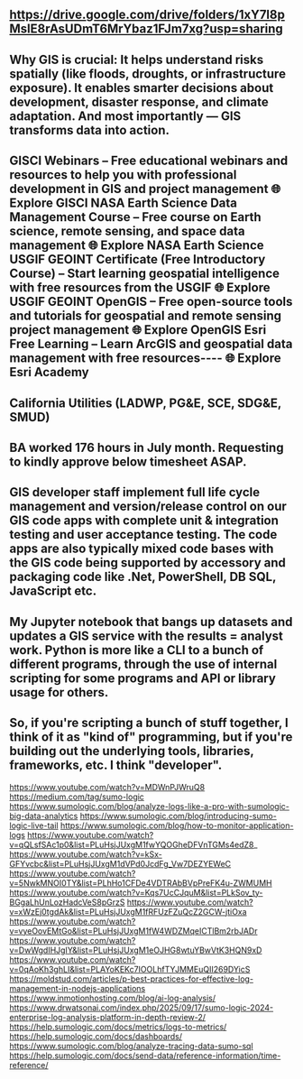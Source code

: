 https://drive.google.com/drive/folders/1xY7l8pMslE8rAsUDmT6MrYbaz1FJm7xg?usp=sharing
-----------------------------------------------------------------------------------------------------------------------------------------------------------------------------------------
Why GIS is crucial:
It helps understand risks spatially (like floods, droughts, or infrastructure exposure).
It enables smarter decisions about development, disaster response, and climate adaptation.
And most importantly — GIS transforms data into action.
-----------------------------------------------------------------------------------------------------------------------------------------------------------------------------------------
GISCI Webinars – Free educational webinars and resources to help you with professional development in GIS and project management
🌐 Explore GISCI
NASA Earth Science Data Management Course – Free course on Earth science, remote sensing, and space data management
🌐 Explore NASA Earth Science
USGIF GEOINT Certificate (Free Introductory Course) – Start learning geospatial intelligence with free resources from the USGIF
🌐 Explore USGIF GEOINT
OpenGIS – Free open-source tools and tutorials for geospatial and remote sensing project management
🌐 Explore OpenGIS
Esri Free Learning – Learn ArcGIS and geospatial data management with free resources----
🌐 Explore Esri Academy
-----------------------------------------------------------------------------------------------------------------------------------------------------------------------------------------
California Utilities (LADWP, PG&E, SCE, SDG&E, SMUD)
----
BA worked 176 hours in July month. Requesting to kindly approve below timesheet ASAP.
----
GIS developer staff implement full life cycle management and version/release control on our GIS code apps with complete unit & integration testing and user acceptance testing. The code apps are also typically mixed code bases with the GIS code being supported by accessory and packaging code like .Net, PowerShell, DB SQL, JavaScript etc.
-----------------------------------------------------------------------------------------------------------------------------------------------------------------------------------------
My Jupyter notebook that bangs up datasets and updates a GIS service with the results = analyst work.
Python is more like a CLI to a bunch of different programs, through the use of internal scripting for some programs and API or library usage for others.
-----------------------------------------------------------------------------------------------------------------------------------------------------------------------------------------
So, if you're scripting a bunch of stuff together, I think of it as "kind of" programming, but if you're building out the underlying tools, libraries, frameworks, etc. I think "developer".
-----------------------------------------------------------------------------------------------------------------------------------------------------------------------------------------
https://www.youtube.com/watch?v=MDWnPJWruQ8
https://medium.com/tag/sumo-logic
https://www.sumologic.com/blog/analyze-logs-like-a-pro-with-sumologic-big-data-analytics
https://www.sumologic.com/blog/introducing-sumo-logic-live-tail
https://www.sumologic.com/blog/how-to-monitor-application-logs
https://www.youtube.com/watch?v=qQLsfSAc1p0&list=PLuHsjJUxgM1fwYQOGheDFVnTGMs4edZ8_
https://www.youtube.com/watch?v=kSx-GFYvcbc&list=PLuHsjJUxgM1dVPd0JcdFg_Vw7DEZYEWeC
https://www.youtube.com/watch?v=5NwkMNOI0TY&list=PLhHo1CFDe4VDTRAbBVpPreFK4u-ZWMUMH
https://www.youtube.com/watch?v=Kqs7UcCJquM&list=PLkSov_ty-BGgaLhUnLozHadcVeS8pGrzS
https://www.youtube.com/watch?v=xWzEj0tgdAk&list=PLuHsjJUxgM1fRFUzFZuQcZ2GCW-jtiOxa
https://www.youtube.com/watch?v=vyeOovEMtGo&list=PLuHsjJUxgM1fW4WDZMqeICTlBm2rbJADr
https://www.youtube.com/watch?v=DwWgdIHJgIY&list=PLuHsjJUxgM1eOJHG8wtuYBwVtK3HQN9xD
https://www.youtube.com/watch?v=0qAoKh3ghLI&list=PLAYoKEKc7IOOLhfTYJMMEuQII269DYicS
https://moldstud.com/articles/p-best-practices-for-effective-log-management-in-nodejs-applications
https://www.inmotionhosting.com/blog/ai-log-analysis/
https://www.drwatsonai.com/index.php/2025/09/17/sumo-logic-2024-enterprise-log-analysis-platform-in-depth-review-2/
https://help.sumologic.com/docs/metrics/logs-to-metrics/
https://help.sumologic.com/docs/dashboards/
https://www.sumologic.com/blog/analyze-tracing-data-sumo-sql
https://help.sumologic.com/docs/send-data/reference-information/time-reference/



  
